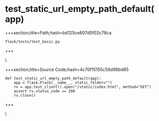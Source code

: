 



# test_static_url_empty_path_default(app)
  
+++section;title=Path;hash=bd125ce807d5f02c78ca

`flask/tests/test_basic.py`
  
+++

\
  
+++section;title=Source Code;hash=4c70f15155c56d99bd85
```
def test_static_url_empty_path_default(app):
    app = flask.Flask(__name__, static_folder="")
    rv = app.test_client().open("/static/index.html", method="GET")
    assert rv.status_code == 200
    rv.close()
```  
+++

\
